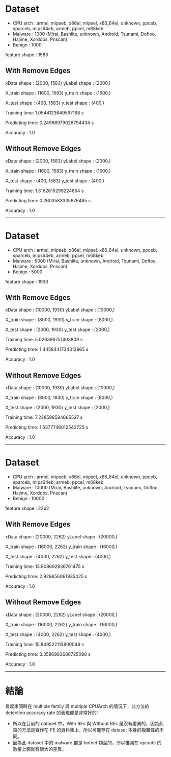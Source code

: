 # Dataset

- CPU arch : armel, mipseb, x86el, mipsel, x86_64el, unknown, ppceb, sparceb, mips64eb, armeb, ppcel, m68keb
- Malware : 1000 (Mirai, Bashlite, unknown, Android, Tsunami, Dofloo, Hajime, Xorddos, Pnscan)
- Benign : 1000

feature shape : 1583

## With Remove Edges

xData shape : (2000, 1583)
yLabel shape : (2000,)

X_train shape : (1600, 1583)
y_train shape : (1600,)

X_test shape : (400, 1583)
y_test shape : (400,)

Training time: 1.0544123649597168 s

Predicting time: 0.24966979026794434 s

Accuracy : 1.0

## Without Remove Edges

xData shape : (2000, 1583)
yLabel shape : (2000,)

X_train shape : (1600, 1583)
y_train shape : (1600,)

X_test shape : (400, 1583)
y_test shape : (400,)

Training time: 1.3162615299224854 s

Predicting time: 0.2603583335876465 s

Accuracy : 1.0

---

# Dataset

- CPU arch : armel, mipseb, x86el, mipsel, x86_64el, unknown, ppceb, sparceb, mips64eb, armeb, ppcel, m68keb
- Malware : 5000 (Mirai, Bashlite, unknown, Android, Tsunami, Dofloo, Hajime, Xorddos, Pnscan)
- Benign : 5000

feature shape : 1930

## With Remove Edges

xData shape : (10000, 1930)
yLabel shape : (10000,)

X_train shape : (8000, 1930)
y_train shape : (8000,)

X_test shape : (2000, 1930)
y_test shape : (2000,)

Training time: 5.026396751403809 s

Predicting time: 1.4458441734313965 s

Accuracy : 1.0

## Without Remove Edges

xData shape : (10000, 1930)
yLabel shape : (10000,)

X_train shape : (8000, 1930)
y_train shape : (8000,)

X_test shape : (2000, 1930)
y_test shape : (2000,)

Training time: 7.228598594665527 s

Predicting time: 1.5377748012542725 s

Accuracy : 1.0

---

# Dataset

- CPU arch : armel, mipseb, x86el, mipsel, x86_64el, unknown, ppceb, sparceb, mips64eb, armeb, ppcel, m68keb
- Malware : 10000 (Mirai, Bashlite, unknown, Android, Tsunami, Dofloo, Hajime, Xorddos, Pnscan)
- Benign : 10000

feature shape : 2262

## With Remove Edges

xData shape : (20000, 2262)
yLabel shape : (20000,)

X_train shape : (16000, 2262)
y_train shape : (16000,)

X_test shape : (4000, 2262)
y_test shape : (4000,)

Training time: 13.908692836761475 s

Predicting time: 2.929856061935425 s

Accuracy : 1.0

## Without Remove Edges

xData shape : (20000, 2262)
yLabel shape : (20000,)

X_train shape : (16000, 2262)
y_train shape : (16000,)

X_test shape : (4000, 2262)
y_test shape : (4000,)

Training time: 15.849522113800049 s

Predicting time: 3.3586983680725098 s

Accuracy : 1.0

--- 
# 結論

看起來同時在 multiple family 與 multiple CPUArch 的情況下，此方法的 detection accuracy rate 的表現都是非常好的!

- 所以在目前的 dataset 中，With REs 與 Without REs 是沒有差異的，因為此篇的方法是實作在 PE 的資料集上，所以可能存在 dataset 本身的複雜性的不同。
- 因為此 dataset 中的 malware 都是 botnet 類型的，所以推測在 opcode 的數量上面就有很大的差異，
